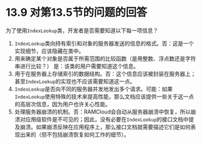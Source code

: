 # 13.9 对第13.5节的问题的回答

为了使用`IndexLookup`类，开发者是否需要知道以下每一项信息？

1. `IndexLookup`类向持有索引和对象的服务器发送的信息的格式。否：这是一个实现细节，应该隐藏在类中。
2. 用来确定某个对象是否属于所需范围的比较函数（是用整数、浮点数还是字符串进行比较？） 是：该类的用户需要知道这个信息。
3. 用于在服务器上存储索引的数据结构。否：这个信息应该被封装在服务器上；甚至`IndexLookup`的实现也不应该需要知道这一点。
4. `IndexLookup`是否向不同的服务器并发地发出多个请求。可能：如果`IndexLookup`使用特殊的技术来提高性能，那么文档应该提供一些关于这一点的高层次信息，因为用户也许关心性能。
5. 处理服务器崩溃的机制。否：RAMCloud会自动从服务器崩溃中恢复，所以崩溃对应用级软件是不可见的；因此，没有必要在`IndexLookup`的接口文档中提及崩溃。如果崩溃反映在应用程序上，那么接口文档就需要描述它们是如何表现出来的（但不包括崩溃恢复如何工作的细节）。
